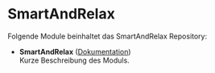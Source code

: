 # SmartAndRelax

Folgende Module beinhaltet das SmartAndRelax Repository:

- __SmartAndRelax__ ([Dokumentation](SmartAndRelax))  
	Kurze Beschreibung des Moduls.